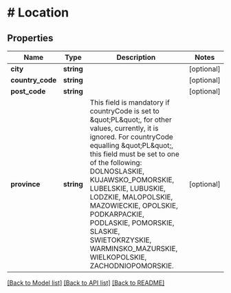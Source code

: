 # # Location

## Properties

Name | Type | Description | Notes
------------ | ------------- | ------------- | -------------
**city** | **string** |  | [optional] 
**country_code** | **string** |  | [optional] 
**post_code** | **string** |  | [optional] 
**province** | **string** | This field is mandatory if countryCode is set to \&quot;PL\&quot;, for other values, currently, it is ignored. For countryCode equalling \&quot;PL\&quot;, this field must be set to one of the following: DOLNOSLASKIE, KUJAWSKO_POMORSKIE, LUBELSKIE, LUBUSKIE, LODZKIE, MALOPOLSKIE, MAZOWIECKIE, OPOLSKIE, PODKARPACKIE, PODLASKIE, POMORSKIE, SLASKIE, SWIETOKRZYSKIE, WARMINSKO_MAZURSKIE, WIELKOPOLSKIE, ZACHODNIOPOMORSKIE. | [optional] 

[[Back to Model list]](../../README.md#documentation-for-models) [[Back to API list]](../../README.md#documentation-for-api-endpoints) [[Back to README]](../../README.md)



